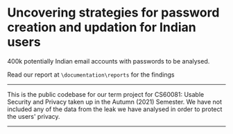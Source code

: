 # Uncovering strategies for password creation and updation for Indian users

400k potentially Indian email accounts with passwords to be analysed.

Read our report at `\documentation\reports` for the findings

---

This is the public codebase for our term project for CS60081: Usable Security and Privacy taken up in the Autumn (2021) Semester. We have not included any of the data from the leak we have analysed in order to protect the users' privacy.

---
